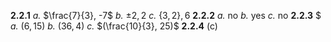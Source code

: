 $\mathbf{2.2.1}$ 
	$\textit{a.}$ $\frac{7}{3}, -7$
	$\textit{b.}$ $\pm{2}, 2$
	$\textit{c.}$ $\{3,2\},6$
$\mathbf{2.2.2}$
	$\textit{a.}$ $\text{no}$
	$\textit{b.}$ $\text{yes}$
	$\textit{c.}$ $\text{no}$
$\mathbf{2.2.3}$ $
	$\textit{a.}$ $(6,15)$
	$\textit{b.}$ $(36,4)$
	$\textit{c.}$ $(\frac{10}{3}, 25)$
$\mathbf{2.2.4}$ $\text{(c)}$